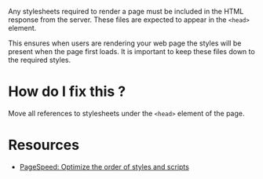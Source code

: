 Any stylesheets required to render a page must be included in the HTML response from the server. These files are expected to appear in the `<head>` element. 

This ensures when users are rendering your web page the styles will be present when the page first loads. It is important to keep these files down to the required styles.

# How do I fix this ?

Move all references to stylesheets under the `<head>` element of the page.

# Resources

* [PageSpeed: Optimize the order of styles and scripts](https://gtmetrix.com/optimize-the-order-of-styles-and-scripts.html)
